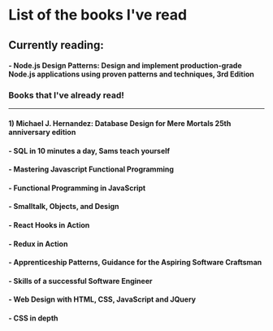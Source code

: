 # List of the books I've read

## Currently reading: 
#### - Node.js Design Patterns: Design and implement production-grade Node.js applications using proven patterns and techniques, 3rd Edition

### Books that I've already read!

-----

#### 1) Michael J. Hernandez: Database Design for Mere Mortals 25th anniversary edition
#### - SQL in 10 minutes a day, Sams teach yourself
#### - Mastering Javascript Functional Programming
#### - Functional Programming in JavaScript
#### - Smalltalk, Objects, and Design
#### - React Hooks in Action
#### - Redux in Action
#### - Apprenticeship Patterns, Guidance for the Aspiring Software Craftsman
#### - Skills of a successful Software Engineer
#### - Web Design with HTML, CSS, JavaScript and JQuery
#### - CSS in depth

